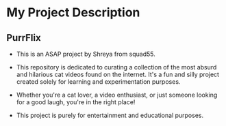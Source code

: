 # My Project Description

## PurrFlix
- This is an ASAP project by Shreya from squad55.

- This repository is dedicated to curating a collection of the most absurd and hilarious cat videos found on the internet. It's a fun and silly project created solely for learning and experimentation purposes.

- Whether you're a cat lover, a video enthusiast, or just someone looking for a good laugh, you're in the right place!

- This project is purely for entertainment and educational purposes.

